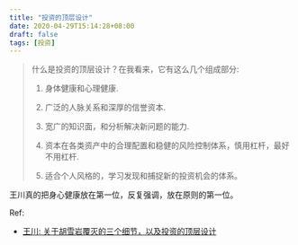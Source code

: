 ```yaml
---
title: "投资的顶层设计"
date: 2020-04-29T15:14:28+08:00
draft: false
tags: [投资]
---
```

> 什么是投资的顶层设计？在我看来，它有这么几个组成部分:
> 
> 1. 身体健康和心理健康.
> 
> 2. 广泛的人脉关系和深厚的信誉资本.
> 
> 3. 宽广的知识面，和分析解决新问题的能力.
> 
> 4. 资本在各类资产中的合理配置和稳健的风险控制体系，慎用杠杆，最好不用杠杆.
> 
> 5. 适合个人风格的，学习发现和捕捉新的投资机会的体系。

王川真的把身心健康放在第一位，反复强调，放在原则的第一位。

Ref:
- [王川: 关于胡雪岩覆灭的三个细节，以及投资的顶层设计](https://mp.weixin.qq.com/s?__biz=MzA3MzE5MjM2Mw==&mid=214010031&idx=1&sn=877a6967c37e9c4be77ca0577ab37953&scene=21#wechat_redirect)
